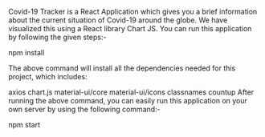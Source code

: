 Covid-19 Tracker is a React Application which gives you a brief information about the current situation of Covid-19 around the globe. We have visualized this using a React library Chart JS. You can run this application by following the given steps:-

npm install

The above command will install all the dependencies needed for this project, which includes:

axios
chart.js
material-ui/core
material-ui/icons
classnames
countup
After running the above command, you can easily run this application on your own server by using the following command:-

npm start
